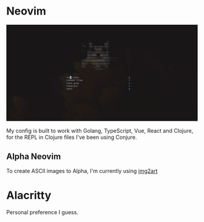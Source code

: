 # Neovim

![Neovim Screenshot](utils-stuff/screenshots/alpha-screenshot.png)

My config is built to work with Golang, TypeScript, Vue, React and Clojure, for the REPL in Clojure files I've been using Conjure.

## Alpha Neovim

To create ASCII images to Alpha, I'm currently using [ img2art ](https://github.com/Asthestarsfalll/img2art)

# Alacritty

Personal preference I guess.
